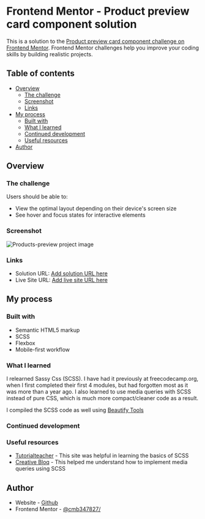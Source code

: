 # Frontend Mentor - Product preview card component solution

This is a solution to the [Product preview card component challenge on Frontend Mentor](https://www.frontendmentor.io/challenges/product-preview-card-component-GO7UmttRfa). Frontend Mentor challenges help you improve your coding skills by building realistic projects. 

## Table of contents

- [Overview](#overview)
  - [The challenge](#the-challenge)
  - [Screenshot](#screenshot)
  - [Links](#links)
- [My process](#my-process)
  - [Built with](#built-with)
  - [What I learned](#what-i-learned)
  - [Continued development](#continued-development)
  - [Useful resources](#useful-resources)
- [Author](#author)




## Overview

### The challenge

Users should be able to:

- View the optimal layout depending on their device's screen size
- See hover and focus states for interactive elements

### Screenshot

![Products-preview project image](https://i.postimg.cc/3RVw6h28/products-preview.png 'Desktop Preview')


### Links

- Solution URL: [Add solution URL here](https://your-solution-url.com)
- Live Site URL: [Add live site URL here](https://your-live-site-url.com)

## My process

### Built with

- Semantic HTML5 markup
- SCSS
- Flexbox
- Mobile-first workflow



### What I learned

I relearned Sassy Css (SCSS). I have had it previously at freecodecamp.org, when I first completed their first 4 modules, but had forgotten most as it was more than a year ago.
I also learned to use media queries with SCSS instead of pure CSS, which is much more compact/cleaner code as a result.

I compiled the SCSS code as well using [Beautify Tools](https://beautifytools.com/scss-compiler.php 'SCSS compiler')


### Continued development



### Useful resources

- [Tutorialteacher](https://www.tutorialsteacher.com/sass/setup-sass-development-environment) - This site was helpful in learning the basics of SCSS
- [Creative Bloq](https://www.creativebloq.com/how-to/how-to-structure-media-queries-in-sass) - This helped me understand how to implement media queries using SCSS



## Author

- Website - [Github](https://github.com/cmb347827/)
- Frontend Mentor - [@cmb347827/](https://www.frontendmentor.io/profile/cmb347827/)


